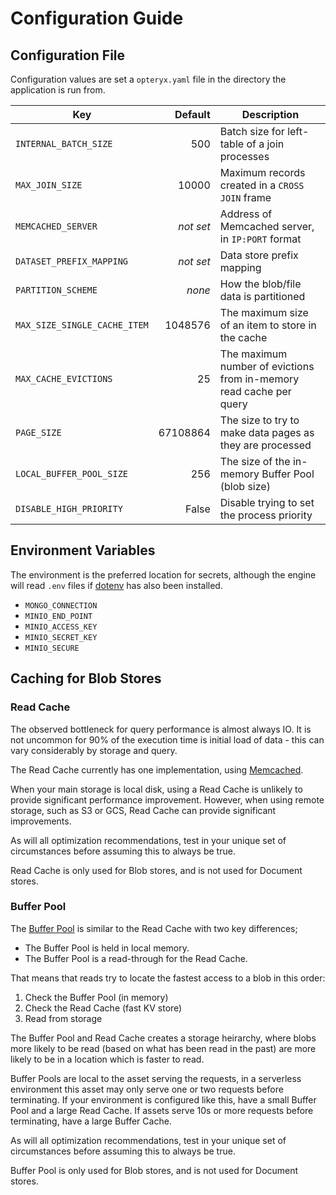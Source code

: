 # Configuration Guide

## Configuration File

Configuration values are set a `opteryx.yaml` file in the directory the application is run from.

 Key                        | Default     | Description
--------------------------- | ----------: | -----------
`INTERNAL_BATCH_SIZE`       | 500         | Batch size for left-table of a join processes
`MAX_JOIN_SIZE`             | 10000       | Maximum records created in a `CROSS JOIN` frame
`MEMCACHED_SERVER`          | _not set_   | Address of Memcached server, in `IP:PORT` format
`DATASET_PREFIX_MAPPING`    | _not set_   | Data store prefix mapping
`PARTITION_SCHEME`          | _none_      | How the blob/file data is partitioned
`MAX_SIZE_SINGLE_CACHE_ITEM` | 1048576    | The maximum size of an item to store in the cache
`MAX_CACHE_EVICTIONS`       | 25          | The maximum number of evictions from in-memory read cache per query
`PAGE_SIZE`                 | 67108864    | The size to try to make data pages as they are processed
`LOCAL_BUFFER_POOL_SIZE`    | 256          | The size of the in-memory Buffer Pool (blob size)
`DISABLE_HIGH_PRIORITY`     | False       | Disable trying to set the process priority

## Environment Variables

The environment is the preferred location for secrets, although the engine will read `.env` files if [dotenv](https://pypi.org/project/python-dotenv/) has also been installed.

- `MONGO_CONNECTION`
- `MINIO_END_POINT`
- `MINIO_ACCESS_KEY`
- `MINIO_SECRET_KEY`
- `MINIO_SECURE`

## Caching for Blob Stores

### Read Cache

The observed bottleneck for query performance is almost always IO. It is not uncommon for 90% of the execution time is initial load of data - this can vary considerably by storage and query.

The Read Cache currently has one implementation, using [Memcached](https://memcached.org/).

When your main storage is local disk, using a Read Cache is unlikely to provide significant performance improvement. However, when using remote storage, such as S3 or GCS, Read Cache can provide significant improvements. 

As will all optimization recommendations, test in your unique set of circumstances before assuming this to always be true.

Read Cache is only used for Blob stores, and is not used for Document stores.

### Buffer Pool

The [Buffer Pool](https://www.ibm.com/docs/en/db2/11.5?topic=databases-buffer-pools) is similar to the Read Cache with two key differences; 

- The Buffer Pool is held in local memory.
- The Buffer Pool is a read-through for the Read Cache.

That means that reads try to locate the fastest access to a blob in this order:

1) Check the Buffer Pool (in memory)   
1) Check the Read Cache (fast KV store)   
1) Read from storage   

The Buffer Pool and Read Cache creates a storage heirarchy, where blobs more likely to be read (based on what has been read in the past) are more likely to be in a location which is faster to read.

Buffer Pools are local to the asset serving the requests, in a serverless environment this asset may only serve one or two requests before terminating. If your environment is configured like this, have a small Buffer Pool and a large Read Cache. If assets serve 10s or more requests before terminating, have a large Buffer Cache.

As will all optimization recommendations, test in your unique set of circumstances before assuming this to always be true.

Buffer Pool is only used for Blob stores, and is not used for Document stores.